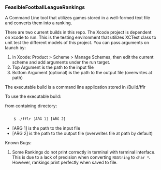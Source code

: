 ### FeasibleFootballLeagueRankings

A Command Line tool that utilizes games stored in a well-formed text file and converts them into a ranking. 

There are two current builds in this repo. The Xcode project is dependent on xcode to run. This is the testing environment that utilizes XCTest class to unit test the different models of this project. You can pass arguments on launch by:

 1. In Xcode: Product > Scheme > Manage Schemes, then edit the current scheme and add arguments under the run target.
 2. Top Argument is the path to the input file
 3. Bottom Argument (optional) is the path to the output file (overwrites at path)

The executable build is a command line application stored in /Build/fflr

To use the executable build:

from containing directory:

```bash

	$ ./fflr [ARG 1] [ARG 2]
```

 - [ARG 1] is the path to the input file
 - [ARG 2] is the path to the output file (overwrites file at path by default)


Known Bugs:

1. Some Rankings do not print correctly in terminal with terminal interface. This is due to a lack of precision when converting ``NSString`` to ``char *``. However, rankings print perfectly when saved to file.